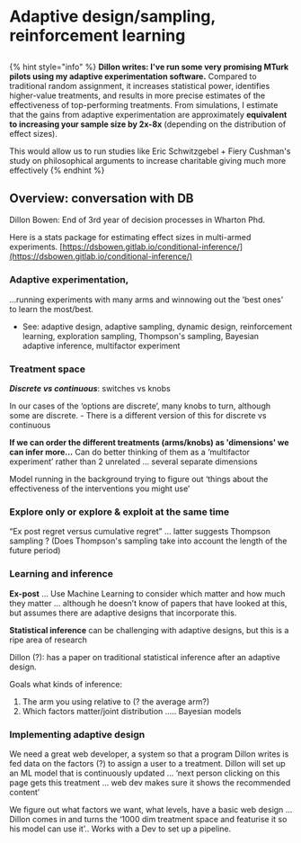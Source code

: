# Adaptive design/sampling, reinforcement learning

##

{% hint style="info" %}
**Dillon writes: I've run some very promising MTurk pilots using my adaptive experimentation software.** Compared to traditional random assignment, it increases statistical power, identifies higher-value treatments, and results in more precise estimates of the effectiveness of top-performing treatments. From simulations, I estimate that the gains from adaptive experimentation are approximately **equivalent to increasing your sample size by 2x-8x** (depending on the distribution of effect sizes).

This would allow us to run studies like Eric Schwitzgebel + Fiery Cushman's study on philosophical arguments to increase charitable giving much more effectively
{% endhint %}

## Overview: conversation with DB

Dillon Bowen: End of 3rd year of decision processes in Wharton Phd.

Here is a stats package for estimating effect sizes in multi-armed experiments. [https://dsbowen.gitlab.io/conditional-inference/](https://dsbowen.gitlab.io/conditional-inference/)

### **Adaptive experimentation**,

...running experiments with many arms and winnowing out the 'best ones' to learn the most/best.

* See: adaptive design, adaptive sampling, dynamic design, reinforcement learning, exploration sampling, Thompson's sampling, Bayesian adaptive inference, multifactor experiment

### Treatment space

_**Discrete vs continuous**_: switches vs knobs

In our cases of the ‘options are discrete’, many knobs to turn, although some are discrete. - There is a different version of this for discrete vs continuous

**If we can order the different treatments (arms/knobs) as 'dimensions' we can infer more...** Can do better thinking of them as a ‘multifactor experiment’ rather than 2 unrelated … several separate dimensions

Model running in the background trying to figure out ‘things about the effectiveness of the interventions you might use’

### **Explore only or explore & exploit at the same time**

“Ex post regret versus cumulative regret” … latter suggests Thompson sampling ? (Does Thompson's sampling take into account the length of the future period)

### **Learning and inference**

**Ex-post** … Use Machine Learning to consider which matter and how much they matter … although he doesn’t know of papers that have looked at this, but assumes there are adaptive designs that incorporate this.

**Statistical inference** can be challenging with adaptive designs, but this is a ripe area of research

Dillon (?): has a paper on traditional statistical inference after an adaptive design.

Goals what kinds of inference:

1. The arm you using relative to (? the average arm?)
2. Which factors matter/joint distribution ….. Bayesian models

### Implementing adaptive design

We need a great web developer, a system so that a program Dillon writes is fed data on the factors (?) to assign a user to a treatment. Dillon will set up an ML model that is continuously updated … ‘next person clicking on this page gets this treatment … web dev makes sure it shows the recommended content’

We figure out what factors we want, what levels, have a basic web design … Dillon comes in and turns the ‘1000 dim treatment space and featurise it so his model can use it’.. Works with a Dev to set up a pipeline.
